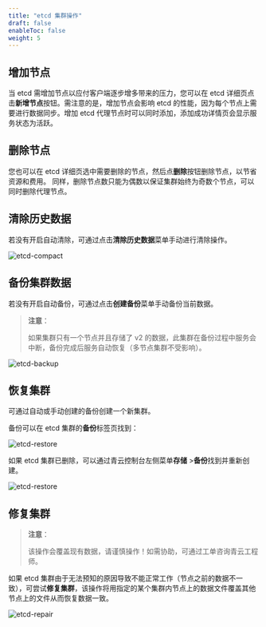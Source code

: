 ```yaml
---
title: "etcd 集群操作"
draft: false
enableToc: false
weight: 5
---
```


## 增加节点

当 etcd 需增加节点以应付客户端逐步增多带来的压力，您可以在 etcd 详细页点击**新增节点**按钮。需注意的是，增加节点会影响 etcd 的性能，因为每个节点上需要进行数据同步。增加 etcd 代理节点时可以同时添加，添加成功详情页会显示服务状态为活跃。

## 删除节点

您也可以在 etcd 详细页选中需要删除的节点，然后点**删除**按钮删除节点，以节省资源和费用。 同样，删除节点数只能为偶数以保证集群始终为奇数个节点，可以同时删除代理节点。

## 清除历史数据

若没有开启自动清除，可通过点击**清除历史数据**菜单手动进行清除操作。

![etcd-compact](/middware/etcd/images/etcd-compact.png)

## 备份集群数据

若没有开启自动备份，可通过点击**创建备份**菜单手动备份当前数据。

> **注意**：
>
> 如果集群只有一个节点并且存储了 v2 的数据，此集群在备份过程中服务会中断，备份完成后服务自动恢复（多节点集群不受影响）。

![etcd-backup](/middware/etcd/images/etcd-backup.png)

## 恢复集群

可通过自动或手动创建的备份创建一个新集群。

备份可以在 etcd 集群的**备份**标签页找到：

![etcd-restore](/middware/etcd/images/etcd-restore.png)

如果 etcd 集群已删除，可以通过青云控制台左侧菜单**存储** >**备份**找到并重新创建。

![etcd-restore](/middware/etcd/images/etcd-restore-2.png)

## 修复集群

> **注意**：
>
> 该操作会覆盖现有数据，请谨慎操作！如需协助，可通过工单咨询青云工程师。

如果 etcd 集群由于无法预知的原因导致不能正常工作（节点之前的数据不一致），可尝试**修复集群**，该操作将用指定的某个集群内节点上的数据文件覆盖其他节点上的文件从而恢复数据一致。

![etcd-repair](/middware/etcd/images/etcd-repair.png)




